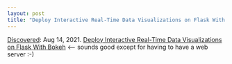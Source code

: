 ```yaml
---
layout: post
title: "Deploy Interactive Real-Time Data Visualizations on Flask With Bokeh"
---
```

[Discovered](http://rolandtanglao.com/2020/07/29/p1-blogthis-checkvist-list-links-to-blog/): Aug 14, 2021.  [Deploy Interactive Real-Time Data Visualizations on Flask With Bokeh](https://betterprogramming.pub/deploy-interactive-real-time-data-visualizations-on-flask-with-bokeh-311239273838) <-- sounds good except for having to have a web server :-)

